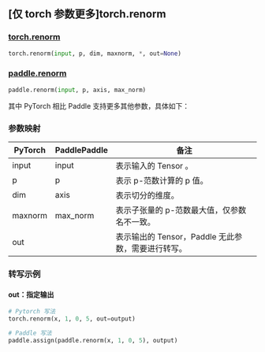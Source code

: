 ## [仅 torch 参数更多]torch.renorm

### [torch.renorm](https://pytorch.org/docs/1.13/generated/torch.renorm.html#torch-renorm)

```python
torch.renorm(input, p, dim, maxnorm, *, out=None)
```

### [paddle.renorm]()

```python
paddle.renorm(input, p, axis, max_norm)
```

其中 PyTorch 相比 Paddle 支持更多其他参数，具体如下：

### 参数映射

| PyTorch | PaddlePaddle | 备注                                                |
| ------- | ------------ | --------------------------------------------------- |
| input   | input        | 表示输入的 Tensor 。                                |
| p       | p            | 表示 p-范数计算的 p 值。|
| dim     | axis         | 表示切分的维度。                                    |
| maxnorm | max_norm     | 表示子张量的 p-范数最大值，仅参数名不一致。          |
| out     |              | 表示输出的 Tensor，Paddle 无此参数，需要进行转写。 |
### 转写示例

#### out：指定输出

```python
# Pytorch 写法
torch.renorm(x, 1, 0, 5, out=output)

# Paddle 写法
paddle.assign(paddle.renorm(x, 1, 0, 5), output)
```
